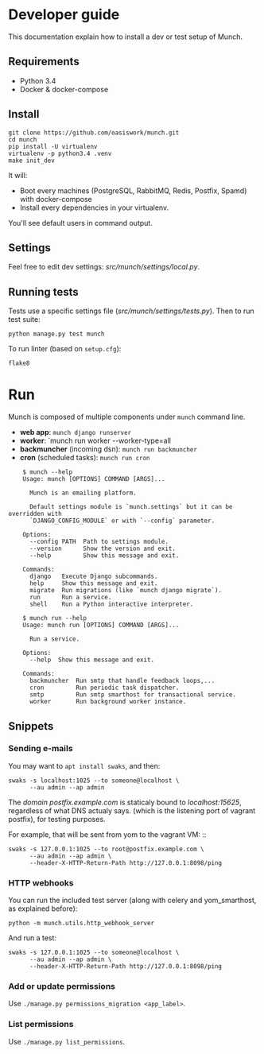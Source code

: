 # Developer guide

This documentation explain how to install a dev or test setup of Munch.

## Requirements

* Python 3.4
* Docker & docker-compose

## Install

    git clone https://github.com/oasiswork/munch.git
    cd munch
    pip install -U virtualenv
    virtualenv -p python3.4 .venv
    make init_dev

It will:

* Boot every machines (PostgreSQL, RabbitMQ, Redis, Postfix, Spamd) with docker-compose
* Install every dependencies in your virtualenv.

You'll see default users in command output.

## Settings

Feel free to edit dev settings: *src/munch/settings/local.py*.

## Running tests

Tests use a specific settings file (*src/munch/settings/tests.py*). Then to run test suite:

    python manage.py test munch

To run linter (based on `setup.cfg`):

    flake8

# Run

Munch is composed of multiple components under `munch` command line.

- **web app**: `munch django runserver`
- **worker**: `munch run worker --worker-type=all
- **backmuncher** (incoming dsn): `munch run backmuncher`
- **cron** (scheduled tasks): `munch run cron`

```
    $ munch --help
    Usage: munch [OPTIONS] COMMAND [ARGS]...

      Munch is an emailing platform.

      Default settings module is `munch.settings` but it can be overridden with
      `DJANGO_CONFIG_MODULE` or with `--config` parameter.

    Options:
      --config PATH  Path to settings module.
      --version      Show the version and exit.
      --help         Show this message and exit.

    Commands:
      django   Execute Django subcommands.
      help     Show this message and exit.
      migrate  Run migrations (like `munch django migrate`).
      run      Run a service.
      shell    Run a Python interactive interpreter.
```
```
    $ munch run --help
    Usage: munch run [OPTIONS] COMMAND [ARGS]...

      Run a service.

    Options:
      --help  Show this message and exit.

    Commands:
      backmuncher  Run smtp that handle feedback loops,...
      cron         Run periodic task dispatcher.
      smtp         Run smtp smarthost for transactional service.
      worker       Run background worker instance.
```


## Snippets

### Sending e-mails


You may want to `apt install swaks`, and then:

    swaks -s localhost:1025 --to someone@localhost \
          --au admin --ap admin

The *domain postfix.example.com* is staticaly bound to *localhost:15625*,
regardless of what DNS actualy says. (which is the listening port of vagrant
postfix), for testing purposes.

For example, that will be sent from yom to the vagrant VM: ::

    swaks -s 127.0.0.1:1025 --to root@postfix.example.com \
          --au admin --ap admin \
          --header-X-HTTP-Return-Path http://127.0.0.1:8098/ping


### HTTP webhooks

You can run the included test server (along with celery and yom_smarthost, as explained before):

    python -m munch.utils.http_webhook_server

And run a test:

    swaks -s 127.0.0.1:1025 --to someone@localhost \
          --au admin --ap admin \
          --header-X-HTTP-Return-Path http://127.0.0.1:8098/ping

### Add or update permissions

Use `./manage.py permissions_migration <app_label>`.

### List permissions

Use `./manage.py list_permissions`.
